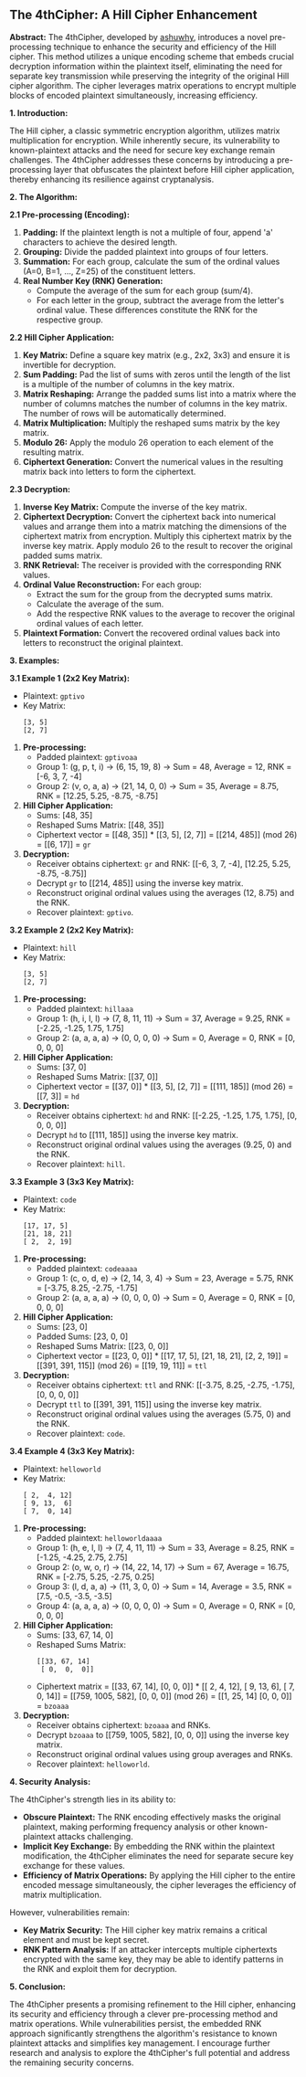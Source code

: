 ## The 4thCipher: A Hill Cipher Enhancement

**Abstract:**  The 4thCipher, developed by [ashuwhy](https://github.com/ashuwhy/), introduces a novel pre-processing technique to enhance the security and efficiency of the Hill cipher. This method utilizes a unique encoding scheme that embeds crucial decryption information within the plaintext itself, eliminating the need for separate key transmission while preserving the integrity of the original Hill cipher algorithm.  The cipher leverages matrix operations to encrypt multiple blocks of encoded plaintext simultaneously, increasing efficiency.

**1. Introduction:**

The Hill cipher, a classic symmetric encryption algorithm, utilizes matrix multiplication for encryption. While inherently secure, its vulnerability to known-plaintext attacks and the need for secure key exchange remain challenges. The 4thCipher addresses these concerns by introducing a pre-processing layer that obfuscates the plaintext before Hill cipher application, thereby enhancing its resilience against cryptanalysis.

**2. The Algorithm:**

**2.1 Pre-processing (Encoding):**

1. **Padding:** If the plaintext length is not a multiple of four, append 'a' characters to achieve the desired length.
2. **Grouping:** Divide the padded plaintext into groups of four letters.
3. **Summation:** For each group, calculate the sum of the ordinal values (A=0, B=1, …, Z=25) of the constituent letters.
4. **Real Number Key (RNK) Generation:**
   - Compute the average of the sum for each group (sum/4).
   - For each letter in the group, subtract the average from the letter's ordinal value. These differences constitute the RNK for the respective group. 

**2.2 Hill Cipher Application:**

1. **Key Matrix:** Define a square key matrix (e.g., 2x2, 3x3) and ensure it is invertible for decryption.
2. **Sum Padding:**  Pad the list of sums with zeros until the length of the list is a multiple of the number of columns in the key matrix. 
3. **Matrix Reshaping:** Arrange the padded sums list into a matrix where the number of columns matches the number of columns in the key matrix. The number of rows will be automatically determined. 
4. **Matrix Multiplication:**  Multiply the reshaped sums matrix by the key matrix.
5. **Modulo 26:** Apply the modulo 26 operation to each element of the resulting matrix.
6. **Ciphertext Generation:** Convert the numerical values in the resulting matrix back into letters to form the ciphertext. 

**2.3 Decryption:**

1. **Inverse Key Matrix:** Compute the inverse of the key matrix.
2. **Ciphertext Decryption:** Convert the ciphertext back into numerical values and arrange them into a matrix matching the dimensions of the ciphertext matrix from encryption. Multiply this ciphertext matrix by the inverse key matrix. Apply modulo 26 to the result to recover the original padded sums matrix.
3. **RNK Retrieval:** The receiver is provided with the corresponding RNK values.
4. **Ordinal Value Reconstruction:** For each group:
   - Extract the sum for the group from the decrypted sums matrix.
   - Calculate the average of the sum.
   - Add the respective RNK values to the average to recover the original ordinal values of each letter. 
5. **Plaintext Formation:** Convert the recovered ordinal values back into letters to reconstruct the original plaintext.

**3. Examples:**

**3.1 Example 1 (2x2 Key Matrix):**

* Plaintext: `gptivo`
* Key Matrix: 
  ```
  [3, 5]
  [2, 7]
  ```
1. **Pre-processing:**
   - Padded plaintext: `gptivoaa`
   - Group 1: (g, p, t, i) → (6, 15, 19, 8) → Sum = 48, Average = 12, RNK = [-6, 3, 7, -4]
   - Group 2: (v, o, a, a) → (21, 14, 0, 0) → Sum = 35, Average = 8.75, RNK = [12.25, 5.25, -8.75, -8.75]
2. **Hill Cipher Application:**
   - Sums: [48, 35] 
   - Reshaped Sums Matrix: [[48, 35]]
   - Ciphertext vector = [[48, 35]] * [[3, 5], [2, 7]] = [[214, 485]]  (mod 26) = [[6, 17]] = `gr` 
3. **Decryption:**
   - Receiver obtains ciphertext: `gr` and RNK: [[-6, 3, 7, -4], [12.25, 5.25, -8.75, -8.75]] 
   - Decrypt `gr` to [[214, 485]] using the inverse key matrix.
   - Reconstruct original ordinal values using the averages (12, 8.75) and the RNK.
   - Recover plaintext: `gptivo`.

**3.2 Example 2 (2x2 Key Matrix):**

* Plaintext: `hill`
* Key Matrix:
  ```
  [3, 5]
  [2, 7]
  ```
1. **Pre-processing:**
   - Padded plaintext: `hillaaa`
   - Group 1: (h, i, l, l) → (7, 8, 11, 11) → Sum = 37, Average = 9.25, RNK = [-2.25, -1.25, 1.75, 1.75]
   - Group 2: (a, a, a, a) → (0, 0, 0, 0) → Sum = 0, Average = 0, RNK = [0, 0, 0, 0]
2. **Hill Cipher Application:**
   - Sums: [37, 0]
   - Reshaped Sums Matrix: [[37, 0]] 
   - Ciphertext vector = [[37, 0]] * [[3, 5], [2, 7]] = [[111, 185]]  (mod 26) = [[7, 3]] = `hd` 
3. **Decryption:**
   - Receiver obtains ciphertext: `hd` and RNK: [[-2.25, -1.25, 1.75, 1.75], [0, 0, 0, 0]]
   - Decrypt `hd` to [[111, 185]] using the inverse key matrix.
   - Reconstruct original ordinal values using the averages (9.25, 0) and the RNK.
   - Recover plaintext: `hill`.

**3.3 Example 3 (3x3 Key Matrix):**

* Plaintext: `code`
* Key Matrix:
  ```
  [17, 17, 5] 
  [21, 18, 21]
  [ 2,  2, 19]
  ```
1. **Pre-processing:**
   - Padded plaintext: `codeaaaa`
   - Group 1: (c, o, d, e) → (2, 14, 3, 4) → Sum = 23, Average = 5.75, RNK = [-3.75, 8.25, -2.75, -1.75]
   - Group 2: (a, a, a, a) → (0, 0, 0, 0) → Sum = 0, Average = 0, RNK = [0, 0, 0, 0]
2. **Hill Cipher Application:**
   - Sums: [23, 0]
   - Padded Sums: [23, 0, 0]
   - Reshaped Sums Matrix: [[23, 0, 0]]
   - Ciphertext vector = [[23, 0, 0]] * [[17, 17, 5], [21, 18, 21], [2, 2, 19]] = [[391, 391, 115]] (mod 26) = [[19, 19, 11]] = `ttl`
3. **Decryption:**
   - Receiver obtains ciphertext: `ttl` and RNK: [[-3.75, 8.25, -2.75, -1.75], [0, 0, 0, 0]]
   - Decrypt `ttl` to [[391, 391, 115]] using the inverse key matrix.
   - Reconstruct original ordinal values using the averages (5.75, 0) and the RNK.
   - Recover plaintext: `code`.

**3.4 Example 4 (3x3 Key Matrix):**

* Plaintext: `helloworld`
* Key Matrix:
  ```
  [ 2,  4, 12] 
  [ 9, 13,  6]
  [ 7,  0, 14]
  ```
1. **Pre-processing:**
   - Padded plaintext: `helloworldaaaa`
   - Group 1: (h, e, l, l) → (7, 4, 11, 11) → Sum = 33, Average = 8.25, RNK = [-1.25, -4.25, 2.75, 2.75]
   - Group 2: (o, w, o, r) → (14, 22, 14, 17) → Sum = 67, Average = 16.75, RNK = [-2.75, 5.25, -2.75, 0.25]
   - Group 3: (l, d, a, a) → (11, 3, 0, 0) → Sum = 14, Average = 3.5, RNK = [7.5, -0.5, -3.5, -3.5]
   - Group 4: (a, a, a, a) → (0, 0, 0, 0) → Sum = 0, Average = 0, RNK = [0, 0, 0, 0]
2. **Hill Cipher Application:**
   - Sums: [33, 67, 14, 0]
   - Reshaped Sums Matrix: 
     ```
     [[33, 67, 14]
      [ 0,  0,  0]] 
     ```
   - Ciphertext matrix =  [[33, 67, 14], [0, 0, 0]] * [[ 2,  4, 12], [ 9, 13,  6], [ 7,  0, 14]] = [[759, 1005, 582], [0, 0, 0]]  (mod 26) = [[1, 25, 14] [0, 0, 0]] = `bzoaaa` 
3. **Decryption:**
   - Receiver obtains ciphertext: `bzoaaa` and RNKs.
   - Decrypt `bzoaaa` to [[759, 1005, 582], [0, 0, 0]] using the inverse key matrix. 
   - Reconstruct original ordinal values using group averages and RNKs.
   - Recover plaintext: `helloworld`.

**4. Security Analysis:**

The 4thCipher's strength lies in its ability to:

* **Obscure Plaintext:** The RNK encoding effectively masks the original plaintext, making performing frequency analysis or other known-plaintext attacks challenging.
* **Implicit Key Exchange:** By embedding the RNK within the plaintext modification, the 4thCipher eliminates the need for separate secure key exchange for these values.
* **Efficiency of Matrix Operations:** By applying the Hill cipher to the entire encoded message simultaneously, the cipher leverages the efficiency of matrix multiplication.

However, vulnerabilities remain:

* **Key Matrix Security:** The Hill cipher key matrix remains a critical element and must be kept secret.
* **RNK Pattern Analysis:** If an attacker intercepts multiple ciphertexts encrypted with the same key, they may be able to identify patterns in the RNK and exploit them for decryption.

**5. Conclusion:**

The 4thCipher presents a promising refinement to the Hill cipher, enhancing its security and efficiency through a clever pre-processing method and matrix operations. While vulnerabilities persist, the embedded RNK approach significantly strengthens the algorithm's resistance to known plaintext attacks and simplifies key management. I encourage further research and analysis to explore the 4thCipher's full potential and address the remaining security concerns. 
